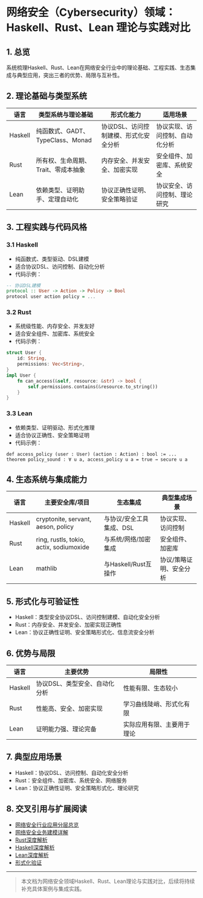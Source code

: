 # 网络安全（Cybersecurity）领域：Haskell、Rust、Lean 理论与实践对比

## 1. 总览

系统梳理Haskell、Rust、Lean在网络安全行业中的理论基础、工程实践、生态集成与典型应用，突出三者的优势、局限与互补性。

## 2. 理论基础与类型系统

| 语言    | 类型系统与理论基础         | 形式化能力         | 适用场景           |
|---------|---------------------------|--------------------|--------------------|
| Haskell | 纯函数式、GADT、TypeClass、Monad | 协议DSL、访问控制建模、形式化安全分析 | 协议实现、访问控制、自动化分析 |
| Rust    | 所有权、生命周期、Trait、零成本抽象 | 内存安全、并发安全、加密实现 | 安全组件、加密库、系统安全 |
| Lean    | 依赖类型、证明助手、定理自动化 | 协议正确性证明、安全策略验证 | 协议安全、访问控制、理论研究 |

## 3. 工程实践与代码风格

### 3.1 Haskell

- 纯函数式、类型驱动、DSL建模
- 适合协议DSL、访问控制、自动化分析
- 代码示例：

```haskell
-- 协议DSL建模
protocol :: User -> Action -> Policy -> Bool
protocol user action policy = ...
```

### 3.2 Rust

- 系统级性能、内存安全、并发友好
- 适合安全组件、加密库、系统安全
- 代码示例：

```rust
struct User {
    id: String,
    permissions: Vec<String>,
}
impl User {
    fn can_access(&self, resource: &str) -> bool {
        self.permissions.contains(&resource.to_string())
    }
}
```

### 3.3 Lean

- 依赖类型、证明驱动、形式化推理
- 适合协议正确性、安全策略证明
- 代码示例：

```lean
def access_policy (user : User) (action : Action) : bool := ...
theorem policy_sound : ∀ u a, access_policy u a = true → secure u a
```

## 4. 生态系统与集成能力

| 语言    | 主要安全库/项目           | 生态集成         | 典型集成场景           |
|---------|-----------------------|------------------|------------------------|
| Haskell | cryptonite, servant, aeson, policy | 与协议/安全工具集成、DSL | 协议实现、访问控制 |
| Rust    | ring, rustls, tokio, actix, sodiumoxide | 与系统/网络/加密集成 | 安全组件、加密库 |
| Lean    | mathlib | 与Haskell/Rust互操作 | 协议/策略证明、安全分析 |

## 5. 形式化与可验证性

- Haskell：类型安全协议DSL、访问控制建模、自动化安全分析
- Rust：内存安全、并发安全、加密实现正确性
- Lean：协议正确性证明、安全策略形式化、信息流安全分析

## 6. 优势与局限

| 语言    | 主要优势               | 局限性                   |
|---------|------------------------|--------------------------|
| Haskell | 协议DSL、类型安全、自动化分析 | 性能有限、生态较小        |
| Rust    | 性能高、安全、加密实现  | 学习曲线陡峭、形式化有限   |
| Lean    | 证明能力强、理论完备   | 实际应用有限、主要用于理论 |

## 7. 典型应用场景

- Haskell：协议DSL、访问控制、自动化安全分析
- Rust：安全组件、加密库、系统安全、网络服务
- Lean：协议正确性证明、安全策略形式化、理论研究

## 8. 交叉引用与扩展阅读

- [网络安全行业应用分层总览](./001-Cybersecurity-Overview.md)
- [网络安全业务建模详解](./003-Cybersecurity-Business-Modeling.md)
- [Rust深度解析](../../08-Programming-Languages/004-Rust-Deep-Dive.md)
- [Haskell深度解析](../../08-Programming-Languages/003-Haskell-Deep-Dive.md)
- [Lean深度解析](../../08-Programming-Languages/005-Lean-Deep-Dive.md)
- [形式化验证](../../09-Formal-Methods/001-Formal-Verification.md)

---

> 本文档为网络安全领域Haskell、Rust、Lean理论与实践对比，后续将持续补充具体案例与集成实践。
